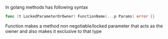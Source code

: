 In golang methods has following syntax
```go
func (t LockedParameterOrOwner) FunctionName(...p Params) error {}
```

Function makes a method non negotiable/locked parameter that acts as the owner and also makes it exclusive to that type  